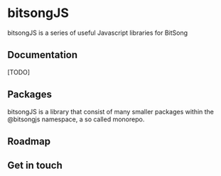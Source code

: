 # bitsongJS

bitsongJS is a series of useful Javascript libraries for BitSong

## Documentation

[TODO]

## Packages

bitsongJS is a library that consist of many smaller packages within the @bitsongjs namespace, a so called monorepo.

## Roadmap

## Get in touch

